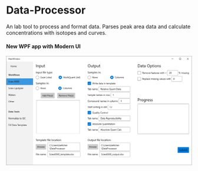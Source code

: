 # Data-Processor
An lab tool to process and format data.
Parses peak area data and calculate concentrations with isotopes and curves.

#### New WPF app with Modern UI
![moder_ui_beta](docs/images/modern_ui_beta.PNG)

